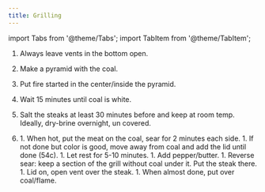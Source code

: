 ```yaml
---
title: Grilling
---
```


import Tabs from '@theme/Tabs';
import TabItem from '@theme/TabItem';

1. Always leave vents in the bottom open.
1. Make a pyramid with the coal.
1. Put fire started in the center/inside the pyramid.
1. Wait 15 minutes until coal is white.

1. Salt the steaks at least 30 minutes before and keep at room temp. Ideally, dry-brine overnight, un covered.
1. <Tabs>
   <TabItem value="thin" label="Thin/normal steak" groupId="group1" default>
   1. When hot, put the meat on the coal, sear for 2 minutes each side.
   1. If not done but color is good, move away from coal and add the lid until done (54c).
   1. Let rest for 5-10 minutes.
   1. Add pepper/butter.
   </TabItem>
   <TabItem value="large" label="Thicker steak">
   1. Reverse sear: keep a section of the grill without coal under it. Put the steak there.
   1. Lid on, open vent over the steak.
   1. When almost done, put over coal/flame.
   </TabItem>
   </Tabs>
